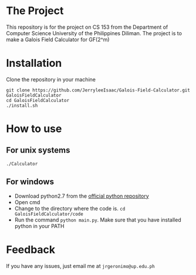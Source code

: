 # The Project

This repository is for the project on CS 153 from the Department of Computer Science University of the Philippines Diliman. The project is to make a Galois Field Calculator for GF(2^m)

# Installation

Clone the repository in your machine

```
git clone https://github.com/JerryleeIsaac/Galois-Field-Calculator.git GaloisFieldCalculator
cd GaloisFieldCalculator
./install.sh
```

# How to use

## For unix systems

`./Calculator`

## For windows

* Download python2.7 from the [official python repository](https://www.python.org/downloads/windows/)
* Open cmd
* Change to the directory where the code is. `cd GaloisFieldCalculator/code`
* Run the command `python main.py`. Make sure that you have installed python in your PATH

# Feedback

If you have any issues, just email me at `jrgeronimo@up.edu.ph`

